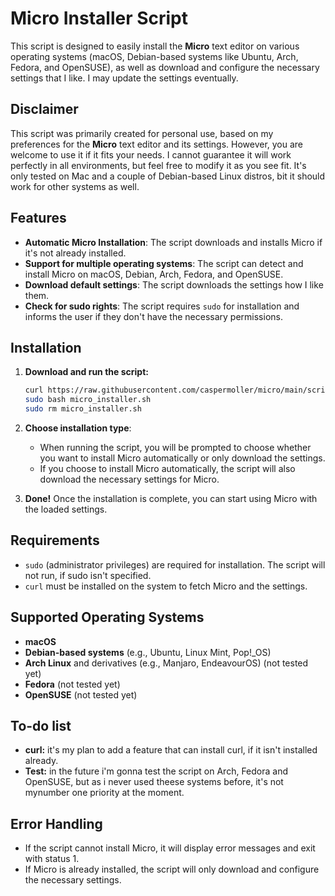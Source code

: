 # Micro Installer Script

This script is designed to easily install the **Micro** text editor on various operating systems (macOS, Debian-based systems like Ubuntu, Arch, Fedora, and OpenSUSE), as well as download and configure the necessary settings that I like. I may update the settings eventually.

## Disclaimer

This script was primarily created for personal use, based on my preferences for the **Micro** text editor and its settings. However, you are welcome to use it if it fits your needs. I cannot guarantee it will work perfectly in all environments, but feel free to modify it as you see fit. It's only tested on Mac and a couple of Debian-based Linux distros, bit it should work for other systems as well.

## Features

- **Automatic Micro Installation**: The script downloads and installs Micro if it's not already installed.
- **Support for multiple operating systems**: The script can detect and install Micro on macOS, Debian, Arch, Fedora, and OpenSUSE.
- **Download default settings**: The script downloads the settings how I like them.
- **Check for sudo rights**: The script requires `sudo` for installation and informs the user if they don't have the necessary permissions.

## Installation

1. **Download and run the script:**

   ```bash
   curl https://raw.githubusercontent.com/caspermoller/micro/main/script/micro.sh -o micro_installer.sh 
   sudo bash micro_installer.sh
   sudo rm micro_installer.sh	
   ```

3. **Choose installation type**:
   - When running the script, you will be prompted to choose whether you want to install Micro automatically or only download the settings.
   - If you choose to install Micro automatically, the script will also download the necessary settings for Micro.

4. **Done!** Once the installation is complete, you can start using Micro with the loaded settings.

## Requirements

- `sudo` (administrator privileges) are required for installation. The script will not run, if sudo isn't specified.
- `curl` must be installed on the system to fetch Micro and the settings.

## Supported Operating Systems

- **macOS**
- **Debian-based systems** (e.g., Ubuntu, Linux Mint, Pop!_OS)
- **Arch Linux** and derivatives (e.g., Manjaro, EndeavourOS) (not tested yet)
- **Fedora** (not tested yet)
- **OpenSUSE** (not tested yet)

## To-do list

- **curl:** it's my plan to add a feature that can install curl, if it isn't installed already.
- **Test:** in the future i'm gonna test the script on Arch, Fedora and OpenSUSE, but as i never used theese systems before, it's not mynumber one priority at the moment.

## Error Handling

- If the script cannot install Micro, it will display error messages and exit with status 1.
- If Micro is already installed, the script will only download and configure the necessary settings.
